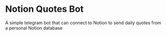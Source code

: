 # Notion Quotes Bot

A simple telegram bot that can connect to Notion to send daily quotes from a personal Notion database